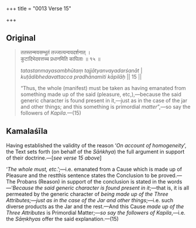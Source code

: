 +++
title = "0013 Verse 15"

+++
## Original 
>
> ततस्तन्मयसम्भूतं तज्जात्यन्वयदर्शनात् ।  
> कुटादिभेदवत्तच्च प्रधानमिति कापिलाः ॥ १५ ॥ 
>
> *tatastanmayasambhūtaṃ tajjātyanvayadarśanāt* \|  
> *kuṭādibhedavattacca pradhānamiti kāpilāḥ* \|\| 15 \|\| 
>
> “Thus, the whole (manifest) must be taken as having emanated from something made up of the said (pleasure, etc,),—because the said generic character is found present in it,—just as in the case of the jar and other things; and this something is primordial *matter*”,—so say the followers of *Kapila*.—(15)



## Kamalaśīla

Having established the validity of the reason ‘*On account of homogeneity*’, the Text sets forth (on behalf of the *Sāṅkhya*) the full argument in support of their doctrine.—[*see verse 15 above*]

‘*The whole must, etc*.’;—i.e. emanated from a Cause which is made up of Pleasure and the restthis sentence states the Conclusion to be proved.—The Probans (Reason) in support of the conclusion is stated in the words—‘*Because the said generic character is found present in it*;—that is, it is all permeated by the generic character of *being made up of the Three Attributes;—just as in the case of the Jar and other things*;—i.e. such diverse products as the Jar and the rest.—And this Cause *made up of the Three Attributes* is Primordial Matter;—*so say the followers of Kapila*,—i.e. the *Sāṃkhyas* offer the said explanation.—(15)


